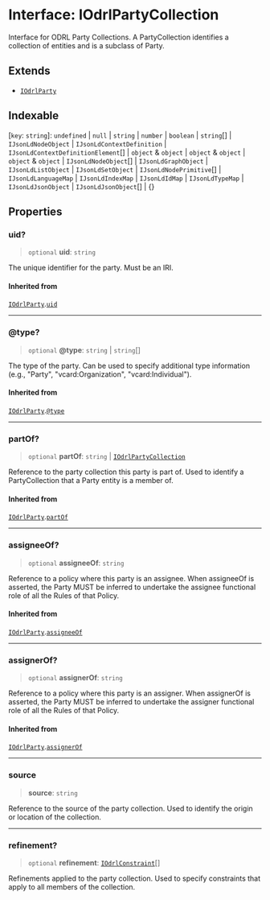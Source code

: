 # Interface: IOdrlPartyCollection

Interface for ODRL Party Collections.
A PartyCollection identifies a collection of entities and is a subclass of Party.

## Extends

- [`IOdrlParty`](IOdrlParty.md)

## Indexable

\[`key`: `string`\]: `undefined` \| `null` \| `string` \| `number` \| `boolean` \| `string`[] \| `IJsonLdNodeObject` \| `IJsonLdContextDefinition` \| `IJsonLdContextDefinitionElement`[] \| `object` & `object` \| `object` & `object` \| `object` & `object` \| `IJsonLdNodeObject`[] \| `IJsonLdGraphObject` \| `IJsonLdListObject` \| `IJsonLdSetObject` \| `IJsonLdNodePrimitive`[] \| `IJsonLdLanguageMap` \| `IJsonLdIndexMap` \| `IJsonLdIdMap` \| `IJsonLdTypeMap` \| `IJsonLdJsonObject` \| `IJsonLdJsonObject`[] \| \{\}

## Properties

### uid?

> `optional` **uid**: `string`

The unique identifier for the party.
Must be an IRI.

#### Inherited from

[`IOdrlParty`](IOdrlParty.md).[`uid`](IOdrlParty.md#uid)

***

### @type?

> `optional` **@type**: `string` \| `string`[]

The type of the party.
Can be used to specify additional type information (e.g., "Party",
"vcard:Organization", "vcard:Individual").

#### Inherited from

[`IOdrlParty`](IOdrlParty.md).[`@type`](IOdrlParty.md#@type)

***

### partOf?

> `optional` **partOf**: `string` \| [`IOdrlPartyCollection`](IOdrlPartyCollection.md)

Reference to the party collection this party is part of.
Used to identify a PartyCollection that a Party entity is a member of.

#### Inherited from

[`IOdrlParty`](IOdrlParty.md).[`partOf`](IOdrlParty.md#partof)

***

### assigneeOf?

> `optional` **assigneeOf**: `string`

Reference to a policy where this party is an assignee.
When assigneeOf is asserted, the Party MUST be inferred to undertake
the assignee functional role of all the Rules of that Policy.

#### Inherited from

[`IOdrlParty`](IOdrlParty.md).[`assigneeOf`](IOdrlParty.md#assigneeof)

***

### assignerOf?

> `optional` **assignerOf**: `string`

Reference to a policy where this party is an assigner.
When assignerOf is asserted, the Party MUST be inferred to undertake
the assigner functional role of all the Rules of that Policy.

#### Inherited from

[`IOdrlParty`](IOdrlParty.md).[`assignerOf`](IOdrlParty.md#assignerof)

***

### source

> **source**: `string`

Reference to the source of the party collection.
Used to identify the origin or location of the collection.

***

### refinement?

> `optional` **refinement**: [`IOdrlConstraint`](IOdrlConstraint.md)[]

Refinements applied to the party collection.
Used to specify constraints that apply to all members of the collection.
